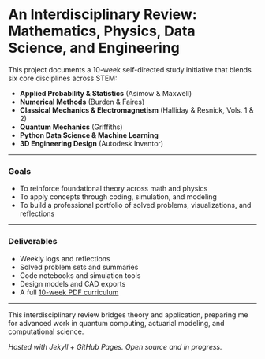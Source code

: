 # An Interdisciplinary Review: Mathematics, Physics, Data Science, and Engineering

This project documents a 10-week self-directed study initiative that blends six core disciplines across STEM:

- **Applied Probability & Statistics** (Asimow & Maxwell)
- **Numerical Methods** (Burden & Faires)
- **Classical Mechanics & Electromagnetism** (Halliday & Resnick, Vols. 1 & 2)
- **Quantum Mechanics** (Griffiths)
- **Python Data Science & Machine Learning**
- **3D Engineering Design** (Autodesk Inventor)

---

### Goals

- To reinforce foundational theory across math and physics
- To apply concepts through coding, simulation, and modeling
- To build a professional portfolio of solved problems, visualizations, and reflections

---

### Deliverables

- Weekly logs and reflections
- Solved problem sets and summaries
- Code notebooks and simulation tools
- Design models and CAD exports
- A full [10-week PDF curriculum](link_here)

---

This interdisciplinary review bridges theory and application, preparing me for advanced work in quantum computing, actuarial modeling, and computational science.

*Hosted with Jekyll + GitHub Pages. Open source and in progress.*

